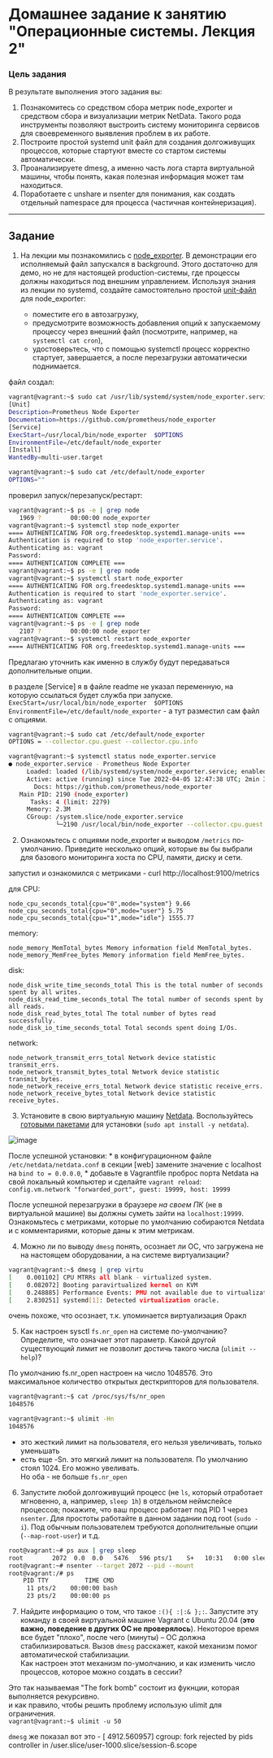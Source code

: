 # Домашнее задание к занятию "Операционные системы. Лекция 2"

### Цель задания

В результате выполнения этого задания вы:
1. Познакомитесь со средством сбора метрик node_exporter и средством сбора и визуализации метрик NetData. Такого рода инструменты позволяют выстроить систему мониторинга сервисов для своевременного выявления проблем в их работе.
2. Построите простой systemd unit файл для создания долгоживущих процессов, которые стартуют вместе со стартом системы автоматически.
3. Проанализируете dmesg, а именно часть лога старта виртуальной машины, чтобы понять, какая полезная информация может там находиться.
4. Поработаете с unshare и nsenter для понимания, как создать отдельный namespace для процесса (частичная контейнеризация).
------

## Задание

1. На лекции мы познакомились с [node_exporter](https://github.com/prometheus/node_exporter/releases). В демонстрации его исполняемый файл запускался в background. Этого достаточно для демо, но не для настоящей production-системы, где процессы должны находиться под внешним управлением. Используя знания из лекции по systemd, создайте самостоятельно простой [unit-файл](https://www.freedesktop.org/software/systemd/man/systemd.service.html) для node_exporter:

    * поместите его в автозагрузку,
    * предусмотрите возможность добавления опций к запускаемому процессу через внешний файл (посмотрите, например, на `systemctl cat cron`),
    * удостоверьтесь, что с помощью systemctl процесс корректно стартует, завершается, а после перезагрузки автоматически поднимается.

файл создал:
```bash 
vagrant@vagrant:~$ sudo cat /usr/lib/systemd/system/node_exporter.service
[Unit]
Description=Prometheus Node Exporter
Documentation=https://github.com/prometheus/node_exporter
[Service]
ExecStart=/usr/local/bin/node_exporter  $OPTIONS
EnvironmentFile=/etc/default/node_exporter
[Install]
WantedBy=multi-user.target

vagrant@vagrant:~$ sudo cat /etc/default/node_exporter
OPTIONS=""
```  
проверил запуск/перезапуск/рестарт:
```bash 
vagrant@vagrant:~$ ps -e | grep node
   1969 ?        00:00:00 node_exporter
vagrant@vagrant:~$ systemctl stop node_exporter
==== AUTHENTICATING FOR org.freedesktop.systemd1.manage-units ===
Authentication is required to stop 'node_exporter.service'.
Authenticating as: vagrant
Password:
==== AUTHENTICATION COMPLETE ===
vagrant@vagrant:~$ ps -e | grep node
vagrant@vagrant:~$ systemctl start node_exporter
==== AUTHENTICATING FOR org.freedesktop.systemd1.manage-units ===
Authentication is required to start 'node_exporter.service'.
Authenticating as: vagrant
Password:
==== AUTHENTICATION COMPLETE ===
vagrant@vagrant:~$ ps -e | grep node
   2107 ?        00:00:00 node_exporter
vagrant@vagrant:~$ systemctl restart node_exporter
==== AUTHENTICATING FOR org.freedesktop.systemd1.manage-units ===
```

Предлагаю уточнить как именно в службу будут передаваться дополнительные опции. 

в разделе [Service] я в файле readme не указал переменную, на которую ссылаться будет служба при запуске. 
`ExecStart=/usr/local/bin/node_exporter  $OPTIONS`
`EnvironmentFile=/etc/default/node_exporter` - а тут разместил сам файл с опциями.
```bash 
vagrant@vagrant:~$ sudo cat /etc/default/node_exporter
OPTIONS = --collector.cpu.guest --collector.cpu.info
```
```bash 
vagrant@vagrant:~$ systemctl status node_exporter.service
● node_exporter.service - Prometheus Node Exporter
     Loaded: loaded (/lib/systemd/system/node_exporter.service; enabled; vendor preset: enabled)
     Active: active (running) since Tue 2022-04-05 12:47:38 UTC; 2min 39s ago
       Docs: https://github.com/prometheus/node_exporter
   Main PID: 2190 (node_exporter)
      Tasks: 4 (limit: 2279)
     Memory: 2.3M
     CGroup: /system.slice/node_exporter.service
             └─2190 /usr/local/bin/node_exporter --collector.cpu.guest --collector.cpu.info
```


2. Ознакомьтесь с опциями node_exporter и выводом `/metrics` по-умолчанию. Приведите несколько опций, которые вы бы выбрали для базового мониторинга хоста по CPU, памяти, диску и сети.

запустил и ознакомился с метриками - curl http://localhost:9100/metrics

для CPU: 
```
node_cpu_seconds_total{cpu="0",mode="system"} 9.66
node_cpu_seconds_total{cpu="0",mode="user"} 5.75
node_cpu_seconds_total{cpu="1",mode="idle"} 1555.77
```
memory:
```
node_memory_MemTotal_bytes Memory information field MemTotal_bytes.
node_memory_MemFree_bytes Memory information field MemFree_bytes.
```
disk:
```
node_disk_write_time_seconds_total This is the total number of seconds spent by all writes.
node_disk_read_time_seconds_total The total number of seconds spent by all reads.
node_disk_read_bytes_total The total number of bytes read successfully.
node_disk_io_time_seconds_total Total seconds spent doing I/Os.
```
network:
```
node_network_transmit_errs_total Network device statistic transmit_errs.
node_network_transmit_bytes_total Network device statistic transmit_bytes.
node_network_receive_errs_total Network device statistic receive_errs.
node_network_receive_bytes_total Network device statistic receive_bytes.
```

3. Установите в свою виртуальную машину [Netdata](https://github.com/netdata/netdata). Воспользуйтесь [готовыми пакетами](https://packagecloud.io/netdata/netdata/install) для установки (`sudo apt install -y netdata`).  

![image](https://user-images.githubusercontent.com/99823951/161235048-f8be5646-ba98-4538-b696-43cbc2db9c49.png)


   После успешной установки:
    * в конфигурационном файле `/etc/netdata/netdata.conf` в секции [web] замените значение с localhost на `bind to = 0.0.0.0`,
    * добавьте в Vagrantfile проброс порта Netdata на свой локальный компьютер и сделайте `vagrant reload`:  
`config.vm.network "forwarded_port", guest: 19999, host: 19999`  

После успешной перезагрузки в браузере *на своем ПК* (не в виртуальной машине) вы должны суметь зайти на `localhost:19999`. Ознакомьтесь с метриками, которые по умолчанию собираются Netdata и с комментариями, которые даны к этим метрикам.

4. Можно ли по выводу `dmesg` понять, осознает ли ОС, что загружена не на настоящем оборудовании, а на системе виртуализации?  
```bash
vagrant@vagrant:~$ dmesg | grep virtu
[    0.001102] CPU MTRRs all blank - virtualized system.
[    0.082072] Booting paravirtualized kernel on KVM
[    0.248885] Performance Events: PMU not available due to virtualization, using software events only.
[    2.830251] systemd[1]: Detected virtualization oracle.
```  
очень похоже, что осознает, т.к. упоминается виртуализация Оракл  

5. Как настроен sysctl `fs.nr_open` на системе по-умолчанию? Определите, что означает этот параметр. Какой другой существующий лимит не позволит достичь такого числа (`ulimit --help`)?  

По умолчанию fs.nr_open настроен на число 1048576. Это максимальное количество открытых десткрипторов для пользователя.  
```bash
vagrant@vagrant:~$ cat /proc/sys/fs/nr_open
1048576

vagrant@vagrant:~$ ulimit -Hn
1048576
```
 - это жесткий лимит на пользователя, его нельзя увеличивать, только уменьшать  
 - есть еще -Sn. это мягкий лимит на пользователя. По умолчанию стоял 1024. Его можно увеливать.  
Но оба - не больше `fs.nr_open`  

6. Запустите любой долгоживущий процесс (не `ls`, который отработает мгновенно, а, например, `sleep 1h`) в отдельном неймспейсе процессов; покажите, что ваш процесс работает под PID 1 через `nsenter`. Для простоты работайте в данном задании под root (`sudo -i`). Под обычным пользователем требуются дополнительные опции (`--map-root-user`) и т.д.

```bash
root@vagrant:~# ps aux | grep sleep
root        2072  0.0  0.0   5476   596 pts/1    S+   10:31   0:00 sleep 1h
root@vagrant:~# nsenter --target 2072 --pid --mount
root@vagrant:/# ps
    PID TTY          TIME CMD
     11 pts/2    00:00:00 bash
     23 pts/2    00:00:00 ps
```

7. Найдите информацию о том, что такое `:(){ :|:& };:`. Запустите эту команду в своей виртуальной машине Vagrant с Ubuntu 20.04 (**это важно, поведение в других ОС не проверялось**). Некоторое время все будет "плохо", после чего (минуты) – ОС должна стабилизироваться. Вызов `dmesg` расскажет, какой механизм помог автоматической стабилизации.  
Как настроен этот механизм по-умолчанию, и как изменить число процессов, которое можно создать в сессии?


Это так называемая "The fork bomb" состоит из фукнции, которая выполняется рекурсивно.  
и как правило, чтобы решить проблему использую ulimit для ограничения.  
```vagrant@vagrant:~$ ulimit -u 50```

`dmesg` же показал вот это - 
[ 4912.560957] cgroup: fork rejected by pids controller in /user.slice/user-1000.slice/session-6.scope
